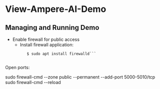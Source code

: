 # View-Ampere-AI-Demo
## Managing and Running Demo

* Enable firewall for public access
    + Install firewall application:
       ```$ sudo apt update
          $ sudo apt install firewalld```


Open ports:

sudo firewall-cmd --zone public --permanent --add-port 5000-5010/tcp
sudo firewall-cmd --reload
